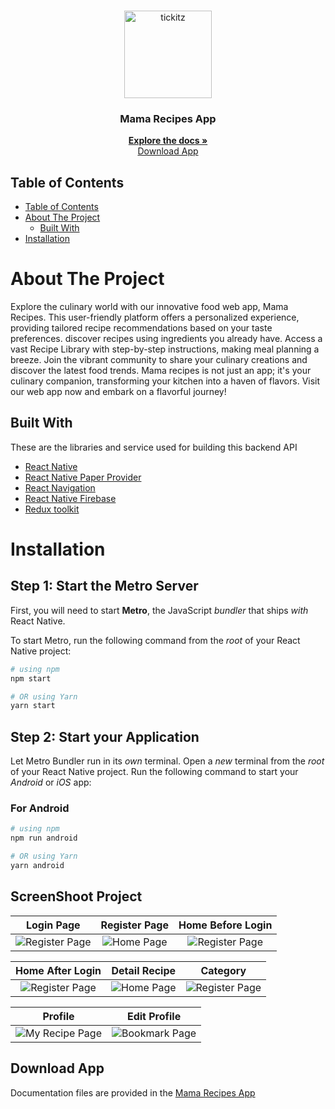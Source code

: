 <br />
<p align="center">
  <div align="center">
    <img height="140" src="https://recipes-web-fe.vercel.app/logo-h.svg" alt="tickitz" border="0"/>
  </div>
  <h3 align="center">Mama Recipes App</h3>
  <p align="center">
    <a href="https://github.com/arsyad12/Food-Recipes-Mobile"><strong>Explore the docs »</strong></a>
    <br />
  <a href="https://github.com/arsyad12/Food-Recipes-Mobile/releases/tag/v.1.0.1">Download App</a>
 

## Table of Contents

- [Table of Contents](#table-of-contents)
- [About The Project](#about-the-project)
  - [Built With](#built-with)
- [Installation](#installation)



# About The Project
Explore the culinary world with our innovative food web app, Mama Recipes. This user-friendly platform offers a personalized experience, providing tailored recipe recommendations based on your taste preferences.  discover recipes using ingredients you already have. Access a vast Recipe Library with step-by-step instructions, making meal planning a breeze.  Join the vibrant community to share your culinary creations and discover the latest food trends. Mama recipes is not just an app; it's your culinary companion, transforming your kitchen into a haven of flavors. Visit our web app now and embark on a flavorful journey!


## Built With

These are the libraries and service used for building this backend API

- [React Native](https://react.dev/learn)
- [React Native Paper Provider](https://reactnativepaper.com/)
- [React Navigation](https://reactnavigation.org/)
- [React Native Firebase](https://rnfirebase.io/)
- [Redux toolkit](https://redux-toolkit.js.org/)

# Installation

## Step 1: Start the Metro Server

First, you will need to start **Metro**, the JavaScript _bundler_ that ships _with_ React Native.

To start Metro, run the following command from the _root_ of your React Native project:

```bash
# using npm
npm start

# OR using Yarn
yarn start
```

## Step 2: Start your Application

Let Metro Bundler run in its _own_ terminal. Open a _new_ terminal from the _root_ of your React Native project. Run the following command to start your _Android_ or _iOS_ app:

### For Android

```bash
# using npm
npm run android

# OR using Yarn
yarn android
```

## ScreenShoot Project
| Login Page | Register Page|Home Before Login|
| :---: | :---: | :---: |
|![Register Page](https://i.ibb.co/NFVtQbf/Screenshot-2023-12-19-13-09-32-359-com-foodrecipesnative.jpg)|![Home Page](https://i.ibb.co/G03dTpL/Screenshot-2023-12-19-13-09-39-758-com-foodrecipesnative.jpg)|![Register Page](https://i.ibb.co/ftTgLj8/Screenshot-2023-12-19-13-09-35-804-com-foodrecipesnative.jpg)|

| Home After Login |Detail Recipe|Category|
| :---: | :---: | :---: |
|![Register Page](https://i.ibb.co/xFWwW4R/Screenshot-2023-12-19-13-10-27-858-com-foodrecipesnative.jpg)|![Home Page](https://i.ibb.co/rkgP139/Screenshot-2023-12-19-13-20-58-788-com-foodrecipesnative.jpg)|![Register Page](https://i.ibb.co/HHQbSRL/Screenshot-2023-12-19-13-20-47-691-com-foodrecipesnative.jpg)|


| Profile | Edit Profile |
| :---: | :---: |
|![My Recipe Page](https://i.ibb.co/9G3b5YM/Screenshot-2023-12-19-13-10-33-185-com-foodrecipesnative.jpg)|![Bookmark Page](https://i.ibb.co/nP0ph2L/Screenshot-2023-12-19-13-10-38-018-com-foodrecipesnative.jpg)|



## Download  App

Documentation files are provided in the [Mama Recipes App](https://github.com/arsyad12/Food-Recipes-Mobile/releases/tag/v.1.0.1)
